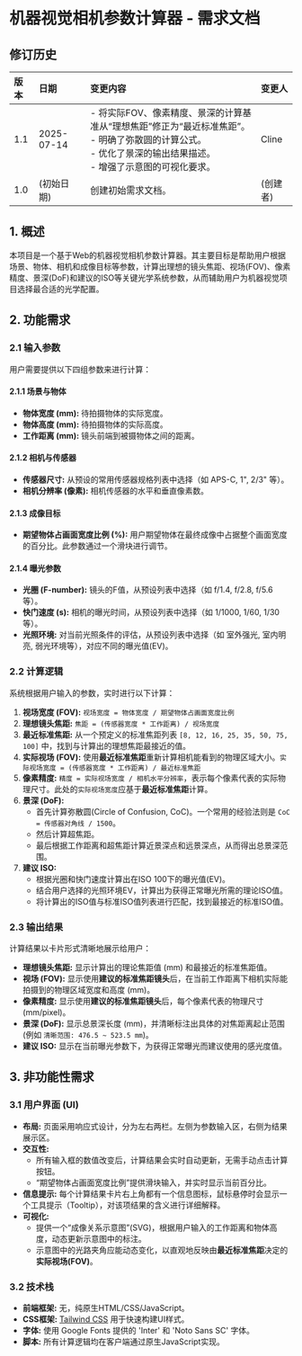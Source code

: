# 机器视觉相机参数计算器 - 需求文档

## 修订历史

| 版本  | 日期         | 变更内容                                                                                                                                                           | 变更人   |
| :---- | :----------- | :----------------------------------------------------------------------------------------------------------------------------------------------------------------- | :------- |
| 1.1   | 2025-07-14   | - 将实际FOV、像素精度、景深的计算基准从“理想焦距”修正为“最近标准焦距”。<br>- 明确了弥散圆的计算公式。<br>- 优化了景深的输出结果描述。<br>- 增强了示意图的可视化要求。 | Cline    |
| 1.0   | (初始日期)   | 创建初始需求文档。                                                                                                                                                 | (创建者) |

## 1. 概述

本项目是一个基于Web的机器视觉相机参数计算器。其主要目标是帮助用户根据场景、物体、相机和成像目标等参数，计算出理想的镜头焦距、视场(FOV)、像素精度、景深(DoF)和建议的ISO等关键光学系统参数，从而辅助用户为机器视觉项目选择最合适的光学配置。

## 2. 功能需求

### 2.1 输入参数

用户需要提供以下四组参数来进行计算：

#### 2.1.1 场景与物体
- **物体宽度 (mm):** 待拍摄物体的实际宽度。
- **物体高度 (mm):** 待拍摄物体的实际高度。
- **工作距离 (mm):** 镜头前端到被摄物体之间的距离。

#### 2.1.2 相机与传感器
- **传感器尺寸:** 从预设的常用传感器规格列表中选择（如 APS-C, 1", 2/3" 等）。
- **相机分辨率 (像素):** 相机传感器的水平和垂直像素数。

#### 2.1.3 成像目标
- **期望物体占画面宽度比例 (%):** 用户期望物体在最终成像中占据整个画面宽度的百分比。此参数通过一个滑块进行调节。

#### 2.1.4 曝光参数
- **光圈 (F-number):** 镜头的F值，从预设列表中选择（如 f/1.4, f/2.8, f/5.6 等）。
- **快门速度 (s):** 相机的曝光时间，从预设列表中选择（如 1/1000, 1/60, 1/30 等）。
- **光照环境:** 对当前光照条件的评估，从预设列表中选择（如 室外强光, 室内明亮, 弱光环境等），对应不同的曝光值(EV)。

### 2.2 计算逻辑

系统根据用户输入的参数，实时进行以下计算：

1.  **视场宽度 (FOV):** `视场宽度 = 物体宽度 / 期望物体占画面宽度比例`
2.  **理想镜头焦距:** `焦距 = (传感器宽度 * 工作距离) / 视场宽度`
3.  **最近标准焦距:** 从一个预定义的标准焦距列表 `[8, 12, 16, 25, 35, 50, 75, 100]` 中，找到与计算出的理想焦距最接近的值。
4.  **实际视场 (FOV):** 使用**最近标准焦距**重新计算相机能看到的物理区域大小。`实际视场宽度 = (传感器宽度 * 工作距离) / 最近标准焦距`
5.  **像素精度:** `精度 = 实际视场宽度 / 相机水平分辨率`，表示每个像素代表的实际物理尺寸。此处的`实际视场宽度`应基于**最近标准焦距**计算。
6.  **景深 (DoF):**
    - 首先计算弥散圆(Circle of Confusion, CoC)。一个常用的经验法则是 `CoC = 传感器对角线 / 1500`。
    - 然后计算超焦距。
    - 最后根据工作距离和超焦距计算近景深点和远景深点，从而得出总景深范围。
7.  **建议 ISO:**
    - 根据光圈和快门速度计算出在ISO 100下的曝光值(EV)。
    - 结合用户选择的光照环境EV，计算出为获得正常曝光所需的理论ISO值。
    - 将计算出的ISO值与标准ISO值列表进行匹配，找到最接近的标准ISO值。

### 2.3 输出结果

计算结果以卡片形式清晰地展示给用户：

- **理想镜头焦距:** 显示计算出的理论焦距值 (mm) 和最接近的标准焦距值。
- **视场 (FOV):** 显示使用**建议的标准焦距镜头**后，在当前工作距离下相机实际能拍摄到的物理区域宽度和高度 (mm)。
- **像素精度:** 显示使用**建议的标准焦距镜头**后，每个像素代表的物理尺寸 (mm/pixel)。
- **景深 (DoF):** 显示总景深长度 (mm)，并清晰标注出具体的对焦距离起止范围 (例如 `清晰范围: 476.5 ~ 523.5 mm`)。
- **建议 ISO:** 显示在当前曝光参数下，为获得正常曝光而建议使用的感光度值。

## 3. 非功能性需求

### 3.1 用户界面 (UI)

- **布局:** 页面采用响应式设计，分为左右两栏。左侧为参数输入区，右侧为结果展示区。
- **交互性:**
    - 所有输入框的数值改变后，计算结果会实时自动更新，无需手动点击计算按钮。
    - “期望物体占画面宽度比例”提供滑块输入，并实时显示当前百分比。
- **信息提示:** 每个计算结果卡片右上角都有一个信息图标，鼠标悬停时会显示一个工具提示（Tooltip），对该项结果的含义进行详细解释。
- **可视化:**
    - 提供一个“成像关系示意图”(SVG)，根据用户输入的工作距离和物体高度，动态更新示意图中的标注。
    - 示意图中的光路夹角应能动态变化，以直观地反映由**最近标准焦距**决定的**实际视场(FOV)**。

### 3.2 技术栈

- **前端框架:** 无，纯原生HTML/CSS/JavaScript。
- **CSS框架:** [Tailwind CSS](https://tailwindcss.com/) 用于快速构建UI样式。
- **字体:** 使用 Google Fonts 提供的 'Inter' 和 'Noto Sans SC' 字体。
- **脚本:** 所有计算逻辑均在客户端通过原生JavaScript实现。
